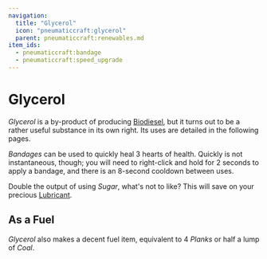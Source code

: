```yaml
---
navigation:
  title: "Glycerol"
  icon: "pneumaticcraft:glycerol"
  parent: pneumaticcraft:renewables.md
item_ids:
  - pneumaticcraft:bandage
  - pneumaticcraft:speed_upgrade
---
```


# Glycerol

*Glycerol* is a by-product of producing [Biodiesel](./biodiesel.md), but it turns out to be a rather useful substance in its own right. Its uses are detailed in the following pages.

*Bandages* can be used to quickly heal 3 hearts of health. Quickly is not instantaneous, though; you will need to right-click and hold for 2 seconds to apply a bandage, and there is an 8-second cooldown between uses.

<Recipe id="pneumaticcraft:bandage" />

Double the output of using *Sugar*, what's not to like? This will save on your precious [Lubricant](../components/lubricant.md).

<Recipe id="pneumaticcraft:speed_upgrade_from_glycerol" />

## As a Fuel

<ItemImage id="minecraft:furnace" />

*Glycerol* also makes a decent fuel item, equivalent to 4 *Planks* or half a lump of *Coal*.

